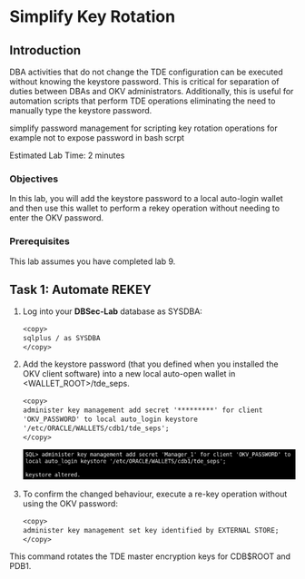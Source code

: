 # Simplify Key Rotation

## Introduction
DBA activities that do not change the TDE configuration can be executed without knowing the keystore password. This is critical for separation of duties between DBAs and OKV administrators. Additionally, this is useful for automation scripts that perform TDE operations eliminating the need to manually type the keystore password.


simplify password management for scripting key rotation operations for example not to expose password in bash scrpt

Estimated Lab Time: 2 minutes 

### Objectives
In this lab, you will add the keystore password to a local auto-login wallet and then use this wallet to perform a rekey operation without needing to enter the OKV password.

### Prerequisites
This lab assumes you have completed lab 9.

## Task 1: Automate REKEY

1. Log into your **DBSec-Lab** database as SYSDBA:

    ````
    <copy>
    sqlplus / as SYSDBA
    </copy>
    ````

2. Add the keystore password (that you defined when you installed the OKV client software) into a new local auto-open wallet in <WALLET_ROOT>/tde_seps.

    ````
    <copy>
    administer key management add secret '*********' for client 'OKV_PASSWORD' to local auto_login keystore '/etc/ORACLE/WALLETS/cdb1/tde_seps';
    </copy>
    ````

    ![Key Vault](./images/images-2025-09-26_12-41-08-tde_seps.png "Add the OKV password to a (local) auto-open wallet in <WALLET_ROOT>/tde_seps to replace it on the SQL*Plus command line with EXTERNAL STORE.")

3. To confirm the changed behaviour, execute a re-key operation without using the OKV password:

    ````
    <copy>
    administer key management set key identified by EXTERNAL STORE;
    </copy>
    ````
This command rotates the TDE master encryption keys for CDB\$ROOT and PDB1.    

